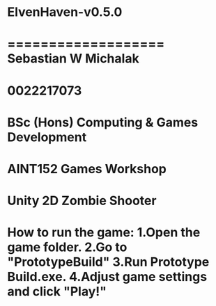 # ElvenHaven-v0.5.0
===================
Sebastian W Michalak
===================
0022217073
===================
BSc (Hons) Computing & Games Development
===================
AINT152 Games Workshop
===================
Unity 2D Zombie Shooter
===================
How to run the game:
1.Open the game folder.
2.Go to "PrototypeBuild"
3.Run Prototype Build.exe.
4.Adjust game settings and click "Play!"
====================

